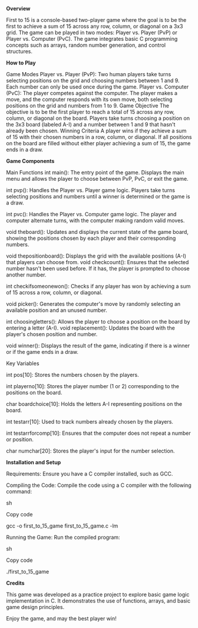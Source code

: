 **Overview**

First to 15 is a console-based two-player game where the goal is to be the first to achieve a sum of 15 across any row, column, or diagonal on a 3x3 grid. The game can be played in two modes: Player vs. Player (PvP) or Player vs. Computer (PvC). The game integrates basic C programming concepts such as arrays, random number generation, and control structures.

**How to Play**

Game Modes
Player vs. Player (PvP): Two human players take turns selecting positions on the grid and choosing numbers between 1 and 9. Each number can only be used once during the game.
Player vs. Computer (PvC): The player competes against the computer. The player makes a move, and the computer responds with its own move, both selecting positions on the grid and numbers from 1 to 9.
Game Objective
The objective is to be the first player to reach a total of 15 across any row, column, or diagonal on the board.
Players take turns choosing a position on the 3x3 board (labeled A-I) and a number between 1 and 9 that hasn't already been chosen.
Winning Criteria
A player wins if they achieve a sum of 15 with their chosen numbers in a row, column, or diagonal.
If all positions on the board are filled without either player achieving a sum of 15, the game ends in a draw.

**Game Components**

Main Functions
int main(): The entry point of the game. Displays the main menu and allows the player to choose between PvP, PvC, or exit the game.

int pvp(): Handles the Player vs. Player game logic. Players take turns selecting positions and numbers until a winner is determined or the game is a draw.

int pvc(): Handles the Player vs. Computer game logic. The player and computer alternate turns, with the computer making random valid moves.

void theboard(): Updates and displays the current state of the game board, showing the positions chosen by each player and their corresponding numbers.

void thepositionboard(): Displays the grid with the available positions (A-I) that players can choose from.
void checkcount(): Ensures that the selected number hasn't been used before. If it has, the player is prompted to choose another number.

int checkifsomeonewon(): Checks if any player has won by achieving a sum of 15 across a row, column, or diagonal.

void picker(): Generates the computer's move by randomly selecting an available position and an unused number.

int choosingletters(): Allows the player to choose a position on the board by entering a letter (A-I).
void replacement(): Updates the board with the player's chosen position and number.

void winner(): Displays the result of the game, indicating if there is a winner or if the game ends in a draw.

Key Variables

int pos[10]: Stores the numbers chosen by the players.

int playerno[10]: Stores the player number (1 or 2) corresponding to the positions on the board.

char boardchoice[10]: Holds the letters A-I representing positions on the board.

int testarr[10]: Used to track numbers already chosen by the players.

int testarrforcomp[10]: Ensures that the computer does not repeat a number or position.

char numchar[20]: Stores the player's input for the number selection.

**Installation and Setup**

Requirements: Ensure you have a C compiler installed, such as GCC.

Compiling the Code: 
Compile the code using a C compiler with the following command:

sh

Copy code

gcc -o first_to_15_game first_to_15_game.c -lm

Running the Game: 
Run the compiled program:

sh

Copy code

./first_to_15_game

**Credits**

This game was developed as a practice project to explore basic game logic implementation in C. It demonstrates the use of functions, arrays, and basic game design principles.

Enjoy the game, and may the best player win!
